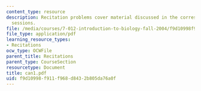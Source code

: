 ```yaml
---
content_type: resource
description: Recitation problems cover material discussed in the corresponding lecture
  sessions.
file: /media/courses/7-012-introduction-to-biology-fall-2004/f9d10998f911f968d8432b805da76a0f_can1.pdf
file_type: application/pdf
learning_resource_types:
- Recitations
ocw_type: OCWFile
parent_title: Recitations
parent_type: CourseSection
resourcetype: Document
title: can1.pdf
uid: f9d10998-f911-f968-d843-2b805da76a0f
---
```

